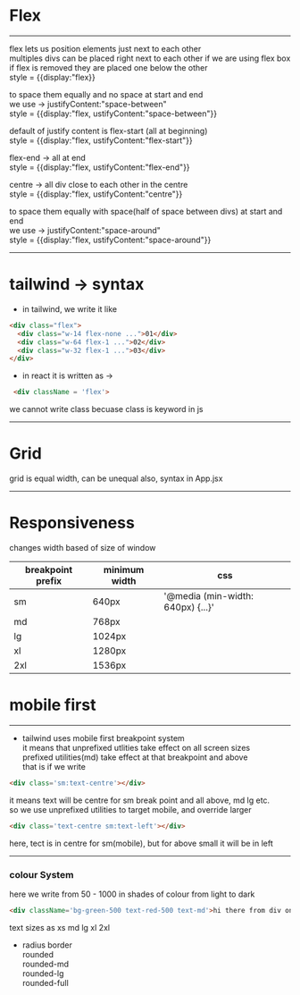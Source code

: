 # Flex
---------------------------------------------------------------------------
flex lets us position elements just next to each other  
 multiples divs can be placed right next to each other if we are using flex box  
 if flex is removed they are placed one below the other  
 style = {{display:"flex}}

to space them equally and no space at start and end  
 we use -> justifyContent:"space-between"  
 style = {{display:"flex, ustifyContent:"space-between"}}  

 default of justify content is flex-start (all at beginning)  
 style = {{display:"flex, ustifyContent:"flex-start"}}  

 flex-end -> all at end   
style = {{display:"flex, ustifyContent:"flex-end"}}   

 centre -> all div close to each other in the centre   
style = {{display:"flex, ustifyContent:"centre"}}   

 to space them equally with space(half of space between divs) at start and end  
 we use -> justifyContent:"space-around"  
 style = {{display:"flex, ustifyContent:"space-around"}}  

- ------------------------------------------------------------------------


 # tailwind -> syntax

 - in tailwind, we write it like 

```html
<div class="flex">
  <div class="w-14 flex-none ...">01</div>
  <div class="w-64 flex-1 ...">02</div>
  <div class="w-32 flex-1 ...">03</div>
</div>
```

- in react it is written as -> 
```html
 <div className = 'flex'>
```
 we cannot write class becuase class is keyword in js

--------------------------------------------------------------------------------------

# Grid
 grid is equal width, can be unequal also, syntax in App.jsx 

---------------------------------------------------------------------------------------------

# Responsiveness 
changes width based of size of window 

|   breakpoint prefix |  minimum width   |    css    |
| --------------------|------------------|-----------|
|        sm           |     640px        | '@media (min-width: 640px) {...}' |
|        md           |     768px        |                |
|        lg           |     1024px       |                 |
|        xl           |     1280px       |              |
|        2xl          |     1536px       |              |

# mobile first 
---------------------------
- tailwind uses mobile first breakpoint system  
it means that unprefixed utlities take effect on all screen sizes  
prefixed utilities(md) take effect at that breakpoint and above  
that is if we write  
```html
<div class='sm:text-centre'></div>
```
it means text will be centre for sm break point and all above, md lg etc.  
so we use unprefixed utilities to target mobile, and override larger  
```html
<div class='text-centre sm:text-left'></div>
```
here, tect is in centre for sm(mobile), but for above small it will be in left 

------------------------------------------------------
### colour System 
here we write from 50 - 1000 in shades of colour from light to dark  
```html
<div className='bg-green-500 text-red-500 text-md'>hi there from div one</div>
```  
text sizes as xs md lg xl 2xl  
- radius border  
rounded  
rounded-md  
rounded-lg  
rounded-full  
